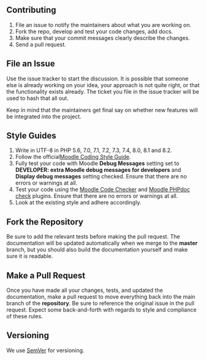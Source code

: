 Contributing
-------------------

1. File an issue to notify the maintainers about what you are working on.
2. Fork the repo, develop and test your code changes, add docs.
3. Make sure that your commit messages clearly describe the changes.
4. Send a pull request.

File an Issue
-------------------

Use the issue tracker to start the discussion. It is possible that someone else is already working on your idea, your approach is not quite right, or that the functionality exists already. The ticket you file in the issue tracker will be used to hash that all out.

Keep in mind that the maintainers get final say on whether new features will be integrated into the project.

Style Guides
-------------------
1. Write in UTF-8 in PHP 5.6, 7.0, 7.1, 7.2, 7.3, 7.4, 8.0, 8.1 and 8.2.
2. Follow the official[Moodle Coding Style Guide](https://moodledev.io/general/development/policies/codingstyle).
3. Fully test your code with Moodle **Debug Messages** setting set to **DEVELOPER: extra Moodle debug messages for developers** and **Display debug messages** setting checked. Ensure that there are no errors or warnings at all.
4. Test your code using the [Moodle Code Checker](https://moodle.org/plugins/local_codechecker) and [Moodle PHPdoc check](https://moodle.org/plugins/local_moodlecheck) plugins. Ensure that there are no errors or warnings at all.
5. Look at the existing style and adhere accordingly.

Fork the Repository
-------------------

Be sure to add the relevant tests before making the pull request. The documentation will be updated automatically when we merge to the **master** branch, but you should also build the documentation yourself and make sure it is readable.

Make a Pull Request
-------------------

Once you have made all your changes, tests, and updated the documentation, make a pull request to move everything back into the main branch of the **repository**. Be sure to reference the original issue in the pull request. Expect some back-and-forth with regards to style and compliance of these rules.

Versioning
-------------------
We use [SemVer](https://semver.org/) for versioning.
